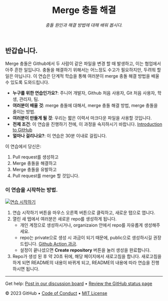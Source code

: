 <header>

<!--
  <<< Author notes: Course header >>>
  Include a 1280×640 image, course title in sentence case, and a concise description in emphasis.
  In your repository settings: enable template repository, add your 1280×640 social image, auto delete head branches.
  Add your open source license, GitHub uses MIT license.
-->

# Merge 충돌 해결

_충돌 원인과 해결 방법에 대해 배워 봅시다._

</header>

<!--
  <<< Author notes: Course start >>>
  Include start button, a note about Actions minutes,
  and tell the learner why they should take the course.
-->

## 반갑습니다.

Merge 충돌은 Github에서 두 사람이 같은 파일을 변경 할 때 발생하고, 이는 협업에서 아주 흔한 일입니다. 충돌을 해결하기 위해서는 어느정도 수고가 필요하지만, 두려워 할 일은 아닙니다. 이 연습은 단계적 학습을 통해 여러분이 merge 충돌 해결 방법을 배울 수 있도록 도와드립니다.

- **누구를 위한 연습인가요?**: 주니어 개발자, Github 처음 사용자, Git 처음 사용자, 학생, 관리자, 팀.
- **여러분이 배울 것**: merge 충돌에 대해서, merge 충돌 해결 방법, merge 충돌을 줄이는 방법.
- **여러분이 만들게 될 것**: 우리는 짧은 이력서 마크다운 파일을 사용할 것입니다.
- **전제 조건**: 이 연습을 진행하기 전에, 이 과정을 숙지하시기 바랍니다. [Introduction to GitHub](https://github.com/skills/introduction-to-github)
- **얼마나 걸리나요?**: 이 연습은 30분 이내로 걸립니다.

이 연습에서 당신은:

1. Pull request를 생성하고
2. Merge 충돌을 해결하고
3. Merge 충돌을 유발하고
4. Pull request를 merge 할 것입니다.

### 이 연습을 시작하는 방법.

<!-- For start course, run in JavaScript:
'https://github.com/new?' + new URLSearchParams({
  template_owner: 'skills',
  template_name: 'resolve-merge-conflicts',
  owner: '@me',
  name: 'skills-resolve-merge-conflicts',
  description: 'My clone repository',
  visibility: 'public',
}).toString()
-->

[![연습 시작하기](https://user-images.githubusercontent.com/1221423/235727646-4a590299-ffe5-480d-8cd5-8194ea184546.svg)](https://github.com/new?template_owner=skills&template_name=resolve-merge-conflicts&owner=%40me&name=skills-resolve-merge-conflicts&description=My+clone+repository&visibility=public)

1. 연습 시작하기 버튼을 마우스 오른쪽 버튼으로 클릭하고, 새로운 탭으로 엽니다.
2. 열린 새 탭에서 여러분은 새로운 repo를 생성하게 됩니다.
   - 개인 계정으로 생성하시거나, organizaion 안에서 repo를 자유롭게 생성해주세요.
   - repo는 private으로 생성 시 과금이 되기 때문에, public으로 생성하시길 권장드립니다. [Github Action 과금](https://docs.github.com/en/billing/managing-billing-for-github-actions/about-billing-for-github-actions).
   - 설정이 끝나셨으면 **Create repository** 버튼을 눌러 생성을 완료합니다.
4. Repo가 생성 된 후 약 20초 뒤에, 해당 페이지에서 새로고침을 합니다. 새로고침을 하게 되면 README의 내용이 바뀌게 되고, README의 내용에 따라 연습을 진행하시면 됩니다.

<footer>

<!--
  <<< Author notes: Footer >>>
  Add a link to get support, GitHub status page, code of conduct, license link.
-->

---

Get help: [Post in our discussion board](https://github.com/orgs/skills/discussions/categories/resolve-merge-conflicts) &bull; [Review the GitHub status page](https://www.githubstatus.com/)

&copy; 2023 GitHub &bull; [Code of Conduct](https://www.contributor-covenant.org/version/2/1/code_of_conduct/code_of_conduct.md) &bull; [MIT License](https://gh.io/mit)

</footer>
